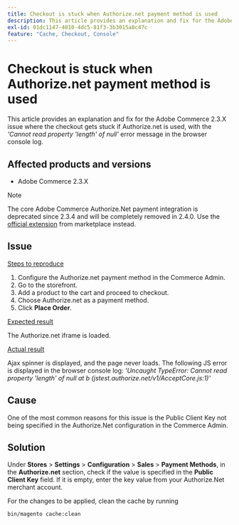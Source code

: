 ```yaml
---
title: Checkout is stuck when Authorize.net payment method is used
description: This article provides an explanation and fix for the Adobe Commerce 2.3.X issue where the checkout gets stuck if Authorize.net is used, with the *'Cannot read property 'length' of null'* error message in the browser console log.
exl-id: 01dc1147-4010-4dc5-81f3-3b3015a8c47c
feature: "Cache, Checkout, Console"
---
```

# Checkout is stuck when Authorize.net payment method is used

This article provides an explanation and fix for the Adobe Commerce 2.3.X issue where the checkout gets stuck if Authorize.net is used, with the *'Cannot read property 'length' of null'* error message in the browser console log.

## Affected products and versions

* Adobe Commerce 2.3.X

>[!NOTE]
>
>The core Adobe Commerce Authorize.Net payment integration is deprecated since 2.3.4 and will be completely removed in 2.4.0. Use the [official extension](https://marketplace.magento.com/tnw-module-authorizenetcim.html) from marketplace instead.

## Issue

 <u>Steps to reproduce</u>

1. Configure the Authorize.net payment method in the Commerce Admin.
1. Go to the storefront.
1. Add a product to the cart and proceed to checkout.
1. Choose Authorize.net as a payment method.
1. Click **Place Order**.

 <u>Expected result</u>

The Authorize.net iframe is loaded.

 <u>Actual result</u>

Ajax spinner is displayed, and the page never loads. The following JS error is displayed in the browser console log: *'Uncaught TypeError: Cannot read property 'length' of null at b (jstest.authorize.net/v1/AcceptCore.js:1)'*

## Cause

One of the most common reasons for this issue is the Public Client Key not being specified in the Authorize.Net configuration in the Commerce Admin.

## Solution

Under **Stores** > **Settings** > **Configuration** > **Sales** > **Payment Methods**, in the **Authorize.net** section, check if the value is specified in the **Public Client Key** field. If it is empty, enter the key value from your Authorize.Net merchant account.

For the changes to be applied, clean the cache by running

```bash
bin/magento cache:clean
```
